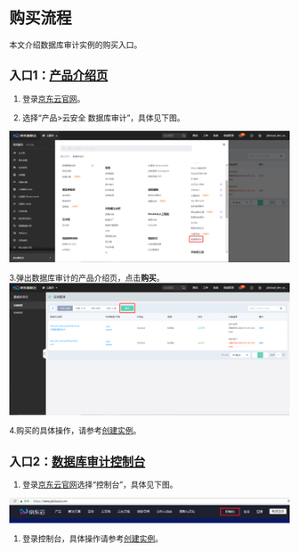 # 购买流程

  本文介绍数据库审计实例的购买入口。

 ## 入口1：[产品介绍页](http://www.jdcloud.com/cn/products/database-audit)

 1. 登录[京东云官网](http://www.jdcloud.com/cn/)。

 2. 选择“产品>云安全 数据库审计”，具体见下图。

![数据库审计购买入口](/image/Database-Audit/数据库审计购买入口.png)

 3.弹出数据库审计的产品介绍页，点击**购买**。
![数据库审计购买](/image/Database-Audit/数据库审计购买.png)

  4.购买的具体操作，请参考[创建实例](/cn/Cloud-Security/database-audit/Create-Instance.md)。

 ## 入口2：[数据库审计控制台](https://dbaudit.jdcloud.com/instance)
1. 登录[京东云官网](http://www.jdcloud.com/cn/)选择“控制台”，具体见下图。 

![控制台](/image/Database-Audit/控制台.png)

1. 登录控制台，具体操作请参考[创建实例](/cn/Cloud-Security/database-audit/Create-Instance.md)。

